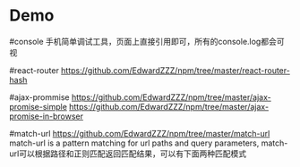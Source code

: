# Demo

#console
手机简单调试工具，页面上直接引用即可，所有的console.log都会可视

#react-router
<https://github.com/EdwardZZZ/npm/tree/master/react-router-hash>

#ajax-prommise
<https://github.com/EdwardZZZ/npm/tree/master/ajax-promise-simple>
<https://github.com/EdwardZZZ/npm/tree/master/ajax-promise-in-browser>


#match-url
<https://github.com/EdwardZZZ/npm/tree/master/match-url>
match-url is a pattern matching for url paths and query parameters, match-url可以根据路径和正则匹配返回匹配结果，可以有下面两种匹配模式












